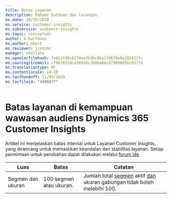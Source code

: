 ```yaml
---
title: Batas Layanan
description: Pahami batasan dan larangan.
ms.date: 10/15/2020
ms.service: customer-insights
ms.subservice: audience-insights
ms.topic: conceptual
author: m-hartmann
ms.author: mhart
ms.reviewer: jimsonc
manager: shellyha
ms.openlocfilehash: fa923f88cb274ee3bdbc86a1fd678e8e282427fc
ms.sourcegitcommit: cf9b78559ca189d4c2086a66c879098d56c0377a
ms.translationtype: HT
ms.contentlocale: id-ID
ms.lasthandoff: 11/03/2020
ms.locfileid: "4406077"
---
```

# <a name="service-limits-in-dynamics-365-customer-insights-audience-insights-capability"></a>Batas layanan di kemampuan wawasan audiens Dynamics 365 Customer Insights

Artikel ini menjelaskan batas internal untuk Layanan Customer Insights, yang dirancang untuk memastikan keandalan dan stabilitas layanan. Setiap permintaan untuk perubahan dapat dilakukan melalui [forum ide](https://go.microsoft.com/fwlink/?linkid=2074172). 
 
| Luas  | Batas  | Catatan |
|-------------|---------------------------------------------------------------------|---------------------------------------------------------------------|
| Segmen dan ukuran | 100 segmen atau ukuran. | Jumlah total [segmen](segments.md) aktif [dan](measures.md) ukuran gabungan tidak boleh melebihi 100.  |

